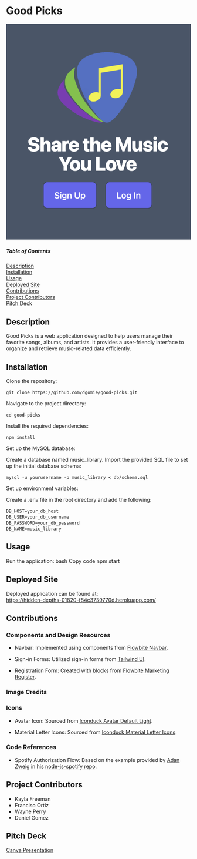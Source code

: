# Good Picks

<img src="./public/images/goodpicks-screenshot.png">

##### Table of Contents

[Description](#description)  
 [Installation](#installation)  
 [Usage](#usage)   
 [Deployed Site](#deployed-site)   
 [Contributions](#contributions)   
 [Project Contributors](#project-contributors)  
 [Pitch Deck](#pitch-deck)  

## Description
Good Picks is a web application designed to help users manage their favorite songs, albums, and artists. It provides a user-friendly interface to organize and retrieve music-related data efficiently.



## Installation
Clone the repository:
```
git clone https://github.com/dgomie/good-picks.git
```
Navigate to the project directory:
```
cd good-picks
```

Install the required dependencies:
```
npm install
```

Set up the MySQL database:

Create a database named music_library.
Import the provided SQL file to set up the initial database schema:
```
mysql -u yourusername -p music_library < db/schema.sql
```

Set up environment variables:

Create a .env file in the root directory and add the following:
```
DB_HOST=your_db_host
DB_USER=your_db_username
DB_PASSWORD=your_db_password
DB_NAME=music_library
```

## Usage
Run the application:
bash
Copy code
npm start


## Deployed Site
Deployed application can be found at:  
https://hidden-depths-01820-f84c3739770d.herokuapp.com/

## Contributions
### Components and Design Resources

- Navbar: Implemented using components from [Flowbite Navbar](https://flowbite.com/docs/components/navbar/).

- Sign-in Forms: Utilized sign-in forms from [Tailwind UI](https://tailwindui.com/components/application-ui/forms/sign-in-forms).

- Registration Form: Created with blocks from [Flowbite Marketing Register](https://flowbite.com/blocks/marketing/register/).

### Image Credits
### Icons
- Avatar Icon: Sourced from [Iconduck Avatar Default Light](https://iconduck.com/icons/311796/avatar-default-light).

- Material Letter Icons: Sourced from [Iconduck Material Letter Icons](https://iconduck.com/sets/material-letter-icons).

### Code References
- Spotify Authorization Flow: Based on the example provided by [Adan Zweig](https://github.com/adanzweig) in his [node-js-spotify repo](https://github.com/adanzweig/nodejs-spotify/blob/master/index.js).


## Project Contributors
- Kayla Freeman
- Franciso Ortiz
- Wayne Perry
- Daniel Gomez

## Pitch Deck
[Canva Presentation](https://www.canva.com/design/DAGFhzaCXsM/cz4qv5v8KXCvTbWye7vdDQ/view?utm_content=DAGFhzaCXsM&utm_campaign=designshare&utm_medium=link&utm_source=editor)

